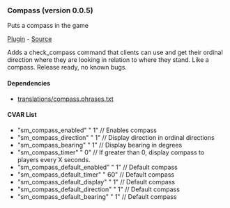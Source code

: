 ### Compass (version 0.0.5)
Puts a compass in the game

[Plugin](plugins/compass.smx?raw=true) - [Source](scripting/compass.sp)

Adds a check_compass command that clients can use and get their ordinal direction where they are looking in relation to where they stand. Like a compass. Release ready, no known bugs.

#### Dependencies
 * [translations/compass.phrases.txt](translations/compass.phrases.txt)

#### CVAR List
 * "sm_compass_enabled" " 1" // Enables compass
 * "sm_compass_direction" " 1" // Display direction in ordinal directions
 * "sm_compass_bearing" " 1" // Display bearing in degrees
 * "sm_compass_timer" " 0" // If greater than 0, display compass to players every X seconds.
 * "sm_compass_default_enabled" "		1" //		Default compass
 * "sm_compass_default_timer" "		60" //		Default compass
 * "sm_compass_default_display" "		1" //		Default compass
 * "sm_compass_default_direction" "		1" //		Default compass
 * "sm_compass_default_bearing" "		1" //		Default compass

